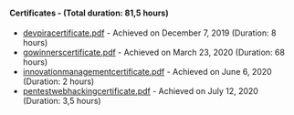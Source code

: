 #### Certificates - (Total duration: 81,5 hours)
-  [devpiracertificate.pdf](https://github.com/viniciusanchieta/certificates/blob/master/devpiracertificate.pdf) - Achieved on December 7, 2019 (Duration: 8 hours)
-  [gowinnerscertificate.pdf](https://github.com/viniciusanchieta/certificates/blob/master/gowinnerscertificate.pdf) - Achieved on March 23, 2020 (Duration: 68 hours)
-  [innovationmanagementcertificate.pdf](https://github.com/viniciusanchieta/certificates/blob/master/innovationmanagementcertificate.pdf) - Achieved on June 6, 2020 (Duration: 2 hours)
-  [pentestwebhackingcertificate.pdf](https://github.com/viniciusanchieta/certificates/blob/master/pentestwebhackingcertificate.pdf) - Achieved on July 12, 2020 (Duration: 3,5 hours)